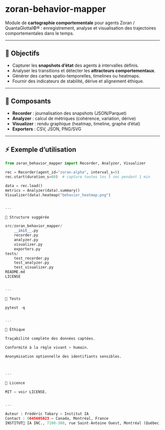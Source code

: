 # zoran-behavior-mapper

Module de **cartographie comportementale** pour agents Zoran / QuantaGlottal©® : enregistrement, analyse et visualisation des trajectoires comportementales dans le temps.

---

## 📌 Objectifs
- Capturer les **snapshots d’état** des agents à intervalles définis.
- Analyser les transitions et détecter les **attracteurs comportementaux**.
- Générer des cartes spatio-temporelles, timelines ou heatmaps.
- Fournir des indicateurs de stabilité, dérive et alignement éthique.

---

## 📂 Composants
- **Recorder** : journalisation des snapshots (JSON/Parquet)
- **Analyzer** : calcul de métriques (cohérence, variation, dérive)
- **Visualizer** : rendu graphique (heatmap, timeline, graphe d’état)
- **Exporters** : CSV, JSON, PNG/SVG

---

## ⚡ Exemple d’utilisation
```python
from zoran_behavior_mapper import Recorder, Analyzer, Visualizer

rec = Recorder(agent_id="zoran-alpha", interval_s=5)
rec.start(duration_s=60)  # capture toutes les 5 sec pendant 1 min

data = rec.load()
metrics = Analyzer(data).summary()
Visualizer(data).heatmap("behavior_heatmap.png")


---

📁 Structure suggérée

src/zoran_behavior_mapper/
    __init__.py
    recorder.py
    analyzer.py
    visualizer.py
    exporters.py
tests/
    test_recorder.py
    test_analyzer.py
    test_visualizer.py
README.md
LICENSE


---

🧪 Tests

pytest -q


---

🔐 Éthique

Traçabilité complète des données captées.

Conformité à la règle vivant > humain.

Anonymisation optionnelle des identifiants sensibles.



---

📜 Licence

MIT — voir LICENSE.


---

Auteur : Frédéric Tabary — Institut IA
Contact : 0645605023 — Canada, Montréal, France
INSTITUT🦋 IA INC., 7100-380, rue Saint-Antoine Ouest, Montréal (Québec) H2Y 3X7.# zoran-behavior-mapper

